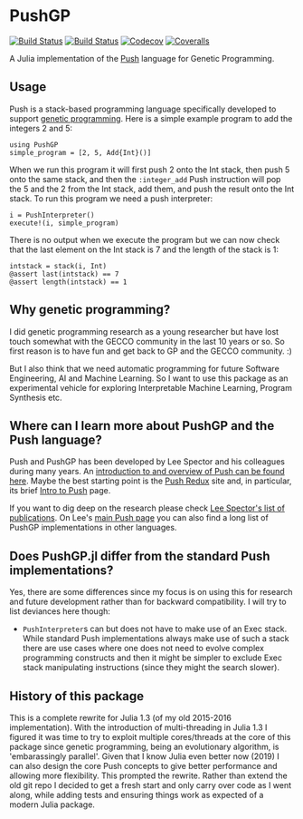 # PushGP

[![Build Status](https://travis-ci.com/robertfeldt/PushGP.jl.svg?branch=master)](https://travis-ci.com/robertfeldt/PushGP.jl)
[![Build Status](https://ci.appveyor.com/api/projects/status/github/robertfeldt/PushGP.jl?svg=true)](https://ci.appveyor.com/project/robertfeldt/PushGP-jl)
[![Codecov](https://codecov.io/gh/robertfeldt/PushGP.jl/branch/master/graph/badge.svg)](https://codecov.io/gh/robertfeldt/PushGP.jl)
[![Coveralls](https://coveralls.io/repos/github/robertfeldt/PushGP.jl/badge.svg?branch=master)](https://coveralls.io/github/robertfeldt/PushGP.jl?branch=master)

A Julia implementation of the [Push](https://faculty.hampshire.edu/lspector/push.html) language for Genetic Programming.

## Usage

Push is a stack-based programming language specifically developed to support [genetic programming](https://en.wikipedia.org/wiki/Genetic_programming). Here is a simple example program to add the integers 2 and 5:

```
using PushGP
simple_program = [2, 5, Add{Int}()]
```

When we run this program it will first push 2 onto the Int stack, then push 5 onto the same stack, and then the `:integer_add` Push instruction will pop the 5 and the 2 from the Int stack, add them, and push the result onto the Int stack. To run this program we need a push interpreter:

```
i = PushInterpreter()
execute!(i, simple_program)
```

There is no output when we execute the program but we can now check that the last element on the Int stack is 7 and the length of the stack is 1:

```
intstack = stack(i, Int)
@assert last(intstack) == 7
@assert length(intstack) == 1
```

## Why genetic programming?
I did genetic programming research as a young researcher but have lost touch somewhat with the GECCO community in the last 10 years or so. So first reason is to have fun and get back to GP and the GECCO community. :)

But I also think that we need automatic programming for future Software Engineering, AI and Machine Learning. So I want to use this package as an experimental vehicle for exploring Interpretable Machine Learning, Program Synthesis etc.

## Where can I learn more about PushGP and the Push language?
Push and PushGP has been developed by Lee Spector and his colleagues during many years. An [introduction to and overview of Push can be found here](https://faculty.hampshire.edu/lspector/push.html). Maybe the best starting point is the [Push Redux](https://erp12.github.io/push-redux/) site and, in particular, its brief [Intro to Push](https://erp12.github.io/push-redux/pages/intro_to_push/) page. 

If you want to dig deep on the research please check [Lee Spector's list of publications](https://faculty.hampshire.edu/lspector/publications.html). On Lee's [main Push page](https://faculty.hampshire.edu/lspector/push.html) you can also find a long list of PushGP implementations in other languages.

## Does PushGP.jl differ from the standard Push implementations?
Yes, there are some differences since my focus is on using this for research and future development rather than for backward compatibility. I will try to list deviances here though:

- `PushInterpreter`s can but does not have to make use of an Exec stack. While standard Push implementations always make use of such a stack there are use cases where one does not need to evolve complex programming constructs and then it might be simpler to exclude Exec stack manipulating instructions (since they might the search slower).

## History of this package

This is a complete rewrite for Julia 1.3 (of my old 2015-2016 implementation). With the introduction of multi-threading in Julia 1.3 I figured it was time to try to exploit multiple cores/threads at the core of this package since genetic programming, being an evolutionary algorithm, is 'embarassingly parallel'. Given that I know Julia even better now (2019) I can also design the core Push concepts to give better performance and allowing more flexibility. This prompted the rewrite. Rather than extend the old git repo I decided to get a fresh start and only carry over code as I went along, while adding tests and ensuring things work as expected of a modern Julia package.
